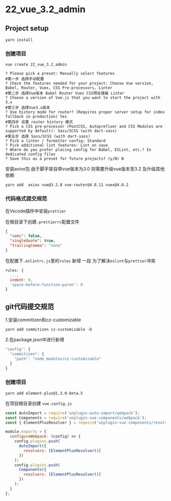 # 22_vue_3.2_admin

## Project setup
```
yarn install
```

### 创建项目

```shell
vue create 22_vue_3.2_admin

? Please pick a preset: Manually select features 
#第一步 选择手动配置
? Check the features needed for your project: Choose Vue version, Babel, Router, Vuex, CSS Pre-processors, Linter 
#第二步 选择Vue版本 Babel Router Vuex CSS预处理器 Linter
? Choose a version of Vue.js that you want to start the project with 3.x 
#第三步 选择Vue3.x版本
? Use history mode for router? (Requires proper server setup for index fallback in production) Yes 
#第四步 设置 router history 模式
? Pick a CSS pre-processor (PostCSS, Autoprefixer and CSS Modules are supported by default): Sass/SCSS (with dart-sass) 
#第五步 选择 Sass/SCSS (with dart-sass)
? Pick a linter / formatter config: Standard 
? Pick additional lint features: Lint on save
? Where do you prefer placing config for Babel, ESLint, etc.? In dedicated config files
? Save this as a preset for future projects? (y/N) N
```

安装axios包 由于脚手架自带vue版本为3.0 则需要升级vue版本至3.2 及升级其他依赖

```shell
yarn add  axios vue@3.2.8 vue-router@4.0.11 vuex@4.0.2
```

### 代码格式提交规范

在Vscode插件中安装`prettier`

在根目录下创建`.prettierrc`配置文件

```json
{
  "semi": false,
  "singleQuote": true,
  "trailingComma": "none"
}
```

在配置下`.eslintrc.js`里的`rules` 新增 一段 为了解决`eslint`与`prettier`冲突

```js
rules: {
  ...,
  indent: 0,
  'space-before-function-paren': 0
}
```

## git代码提交规范

1.安装commitizen和cz-customizable

```shell
yarn add commitizen cz-customizable -D
```

2.在package.json中进行新增

```js
"config": {
  "commitizen": {
    "path": "node_modules/cz-customizable"
  }
}
```

### 创建项目

```shell
yarn add element-plus@1.3.0-beta.5
```

在项目根目录创建 `vue.config.js`

```js
const AutoImport = require('unplugin-auto-import/webpack');
const Components = require('unplugin-vue-components/webpack');
const { ElementPlusResolver } = require('unplugin-vue-components/resolvers');

module.exports = {
  configureWebpack: (config) => {
    config.plugins.push(
      AutoImport({
        resolvers: [ElementPlusResolver()]
      })
    );
    config.plugins.push(
      Components({
        resolvers: [ElementPlusResolver()]
      })
    );
  }
};
```